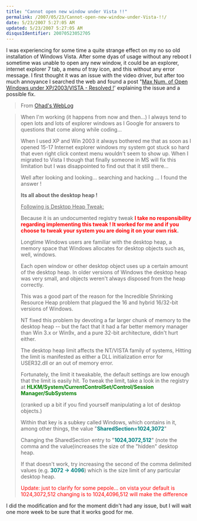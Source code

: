 ```yaml
---
title: "Cannot open new window under Vista !!"
permalink: /2007/05/23/Cannot-open-new-window-under-Vista-!!/
date: 5/23/2007 5:27:05 AM
updated: 5/23/2007 5:27:05 AM
disqusIdentifier: 20070523052705
---
```

I was experiencing for some time a quite strange effect on my no so old installation of Windows Vista. After some dyas of usage without any reboot I sometime was unable to open any new window, it could be an explorer, internet explorer 7 tab, a menu of tray icon, and this without any error message. I first thought it was an issue with the video driver, but after too much annoyance I searched the web and found a post "[Max Num. of Open Windows under XP/2003/VISTA - Resolved !](http://weblogs.asp.net/israelio/archive/2007/02/07/max-num-of-open-windows-under-xp-2003-vista-resolved.aspx)' explaining the issue and a possible fix.

> From [Ohad's WebLog](http://weblogs.asp.net/israelio/)
<!-- more -->
> 
> When I'm working (it happens from now and then...) I always tend to open lots and lots of explorer windows as I Google for answers to questions that come along while coding...
> 
> When I used XP and Win 2003 it always bothered me that as soon as I opened 15-17 Internet explorer windows my system got stuck so hard that even right click context menu wouldn't seem to show up.
> When I migrated to Vista I though that finally someone in MS will fix this limitation but I was disappointed to find out that it still there...
> 
> Well after looking and looking... searching and hacking ... I found the answer !
> 
> **Its all about the desktop heap !**
> 
> <u>Following is Desktop Heap Tweak:</u>
> 
> Because it is an undocumented registry tweak **<font color="#ff0000">I take no responsibility regarding implementing this tweak ! It worked for me and if you choose to tweak your system you are doing it on your own risk</font>.**
> 
> Longtime Windows users are familiar with the desktop heap, a memory space that Windows allocates for desktop objects such as, well, windows.
> 
> Each open window or other desktop object uses up a certain amount of the desktop heap. In older versions of Windows the desktop heap was very small, and objects weren't always disposed from the heap correctly.
> 
> This was a good part of the reason for the Incredible Shrinking Resource Heap problem that plagued the 16 and hybrid 16/32-bit versions of Windows.
> 
> NT fixed this problem by devoting a far larger chunk of memory to the desktop heap -- but the fact that it had a far better memory manager than Win 3.x or Win9x, and a pure 32-bit architecture, didn't hurt either.
> 
> The desktop heap limit affects the NT/VISTA family of systems, Hitting the limit is manifested as either a DLL initialization error for USER32.dll or an out of memory error.
> 
> Fortunately, the limit it tweakable, the default settings are low enough that the limit is easily hit.
> To tweak the limit, take a look in the registry at **<font color="#008000">HLKM/System/CurrentControlSet/Control/Session Manager/SubSystems</font>**
> 
> (cranked up a bit if you find yourself manipulating a lot of desktop objects.)
> 
> Within that key is a subkey called Windows, which contains in it, among other things, the value "**<font color="#008080">SharedSection=1024,3072</font>**"
> 
> Changing the SharedSection entry to "**<font color="#008080">1024,3072,512</font>**" (note the comma and the value)increases the size of the "hidden" desktop heap.
> 
> If that doesn't work, try increasing the second of the comma delimited values (e.g.<font color="#008080"> **3072 -> 4096**</font>) which is the size limit of any particular desktop heap.
> 
> <font color="#ff0000">Update: just to clarify for some pepole... on vista your default is 1024,3072,512 changing is to 1024,4096,512 will make the difference</font>

I did the modification and for the moment didn't had any issue, but I will wait one more week to be sure that it works good for me.
